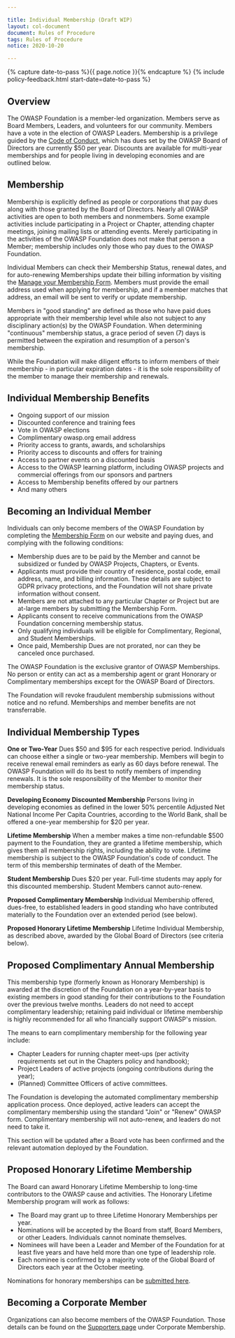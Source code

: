 ```yaml
---

title: Individual Membership (Draft WIP)
layout: col-document
document: Rules of Procedure
tags: Rules of Procedure
notice: 2020-10-20

---
```

{% capture date-to-pass %}{{ page.notice }}{% endcapture %}
{% include policy-feedback.html start-date=date-to-pass %}

## Overview

The OWASP Foundation is a member-led organization. Members serve as Board Members, Leaders, and volunteers for our community. Members have a vote in the election of OWASP Leaders. Membership is a privilege guided by the [Code of Conduct](/www-policy/operational/code-of-conduct), which has dues set by the OWASP Board of Directors are currently $50 per year. Discounts are available for multi-year memberships and for people living in developing economies and are outlined below.

## Membership

Membership is explicitly defined as people or corporations that pay dues along with those granted by the Board of Directors. Nearly all OWASP activities are open to both members and nonmembers. Some example activities include participating in a Project or Chapter, attending chapter meetings, joining mailing lists or attending events. Merely participating in the activities of the OWASP Foundation does not make that person a Member; membership includes only those who pay dues to the OWASP Foundation.

Individual Members can check their Membership Status, renewal dates, and for auto-renewing Memberships update their billing information by visiting the [Manage your Membership Form](/manage-membership). Members must provide the email address used when applying for membership, and if a member matches that address, an email will be sent to verify or update membership.

Members in "good standing" are defined as those who have paid dues appropriate with their membership level while also not subject to any disciplinary action(s) by the OWASP Foundation. When determining "continuous" membership status, a grace period of seven (7) days is permitted between the expiration and resumption of a person's membership.

While the Foundation will make diligent efforts to inform members of their membership - in particular expiration dates - it is the sole responsibility of the member to manage their membership and renewals.

## Individual Membership Benefits

- Ongoing support of our mission
- Discounted conference and training fees
- Vote in OWASP elections
- Complimentary owasp.org email address
- Priority access to grants, awards, and scholarships
- Priority access to discounts and offers for training
- Access to partner events on a discounted basis
- Access to the OWASP learning platform, including OWASP projects and commercial offerings from our sponsors and partners
- Access to Membership benefits offered by our partners
- And many others

## Becoming an Individual Member

Individuals can only become members of the OWASP Foundation by completing the [Membership Form](/membership) on our website and paying dues, and complying with the following conditions:

* Membership dues are to be paid by the Member and cannot be subsidized or funded by OWASP Projects, Chapters, or Events.
* Applicants must provide their country of residence, postal code, email address, name, and billing information. These details are subject to GDPR privacy protections, and the Foundation will not share private information without consent.
* Members are not attached to any particular Chapter or Project but are at-large members by submitting the Membership Form.
* Applicants consent to receive communications from the OWASP Foundation concerning membership status.
* Only qualifying individuals will be eligible for Complimentary, Regional, and Student Memberships.
* Once paid, Membership Dues are not prorated, nor can they be canceled once purchased.

The OWASP Foundation is the exclusive grantor of OWASP Memberships. 
No person or entity can act as a membership agent or grant Honorary or Complimentary memberships except for the OWASP Board of Directors.

The Foundation will revoke fraudulent membership submissions without notice and no refund. Memberships and member benefits are not transferrable.

## Individual Membership Types

**One or Two-Year** Dues $50 and $95 for each respective period. Individuals can choose either a single or two-year membership. Members will begin to receive renewal email reminders as early as 60 days before renewal. The OWASP Foundation will do its best to notify members of impending renewals. It is the sole responsibility of the Member to monitor their membership status.

**Developing Economy Discounted Membership** Persons living in developing economies as defined in the lower 50% percentile
Adjusted Net National Income Per Capita Countries, according to the World Bank, shall be offered a one-year membership for $20 per year.

**Lifetime Membership** When a member makes a time non-refundable $500 payment to the Foundation, they are granted a lifetime membership, which gives them all membership rights, including the ability to vote. Lifetime membership is subject to the OWASP Foundation's code of conduct. The term of this membership terminates of death of the Member.

**Student Membership** Dues $20 per year. Full-time students may apply for this discounted membership. Student Members cannot auto-renew.

**Proposed Complimentary Membership** Individual Membership offered, dues-free, to established leaders in good standing who have contributed materially to the Foundation over an extended period (see below).

**Proposed Honorary Lifetime Membership** Lifetime Individual Membership, as described above, awarded by the Global Board of Directors (see criteria below).

## Proposed Complimentary Annual Membership

This membership type (formerly known as Honorary Membership) is awarded at the discretion of the Foundation on a year-by-year basis to existing members in good standing for their contributions to the Foundation over the previous twelve months. Leaders do not need to accept complimentary leadership; retaining paid individual or lifetime membership is highly recommended for all who financially support OWASP's mission.

The means to earn complimentary membership for the following year include:

- Chapter Leaders for running chapter meet-ups (per activity requirements set out in the Chapters policy and handbook);
- Project Leaders of active projects (ongoing contributions during the year);
- (Planned) Committee Officers of active committees. 

The Foundation is developing the automated complimentary membership application process. Once deployed, active leaders can accept the complimentary membership using the standard "Join" or "Renew" OWASP form. Complimentary membership will not auto-renew, and leaders do not need to take it. 

This section will be updated after a Board vote has been confirmed and the relevant automation deployed by the Foundation. 

## Proposed Honorary Lifetime Membership

The Board can award Honorary Lifetime Membership to long-time contributors to the OWASP cause and activities. The Honorary Lifetime Membership program will work as follows:

- The Board may grant up to three Lifetime Honorary Memberships per year.
- Nominations will be accepted by the Board from staff, Board Members, or other Leaders. Individuals cannot nominate themselves.
- Nominees will have been a Leader and Member of the Foundation for at least five years and have held more than one type of leadership role.
- Each nominee is confirmed by a majority vote of the Global Board of Directors each year at the October meeting.

Nominations for honorary memberships can be [submitted here](https://owasp.wufoo.com/forms/honorary-membership-application/).

## Becoming a Corporate Member

Organizations can also become members of the OWASP Foundation. Those details can be found on the [Supporters page](/supporters) under Corporate Membership.
